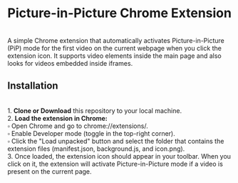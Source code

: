 <h1> Picture-in-Picture Chrome Extension</h1><br>
A simple Chrome extension that automatically activates Picture-in-Picture (PiP) mode for the first video on the current webpage when you click the extension icon. It supports video elements inside the main page and also looks for videos embedded inside iframes.<br>


<h2>Installation</h2><br>
1. <strong>Clone or Download</strong> this repository to your local machine.<br>
2. <strong>Load the extension in Chrome:</strong><br>
    ▫️ Open Chrome and go to chrome://extensions/.<br>
    ▫️ Enable Developer mode (toggle in the top-right corner).<br>
    ▫️ Click the "Load unpacked" button and select the folder that contains the extension files (manifest.json, background.js, and icon.png).<br>
3. Once loaded, the extension icon should appear in your toolbar. When you click on it, the extension will activate Picture-in-Picture mode if a video is present on the current page.<br>

